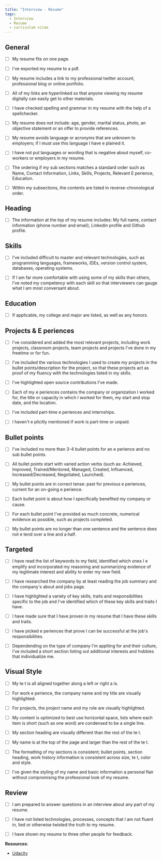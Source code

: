 ```yaml
---
title: "Interview - Resume"
tags:
  - Interview
  - Resume
  - curriculum vitae
---
```


## General

- [ ] My resume fits on one page.

- [ ] I've exported my resume to a pdf.

- [ ] My resume includes a link to my professional twitter account, professional blog or online portfolio.

- [ ] All of my links are hyperlinked so that anyone viewing my resume digitally can easily get to other materials.

- [ ] I have checked spelling and grammar in my resume with the help of a spellchecker.

- [ ] My resume does not include: age, gender, marital status, photo, an objective statement or an offer to provide references.

- [ ] My resume avoids language or acronyms that are unknown to employers; if I must use this language I have e plained it.

- [ ] I have not put languages or wording that is negative about myself, co-workers or employers in my resume.

- [ ] The ordering if my sub sections matches a standard order such as Name, Contact Information, Links, Skills, Projects, Relevant E perience, Education.

- [ ] Within my subsections, the contents are listed in reverse-chronological order.

## Heading

- [ ] The information at the top of my resume includes: My full name, contact information (phone number and email), Linkedin profile and Github profile.

## Skills

- [ ] I've included difficult to master and relevant technologies, such as programming languages, frameworks, IDEs, version control system, databases, operating systems.

- [ ] If I am far more comfortable with using some of my skills than others, I've noted my competency with each skill so that interviewers can gauge what I am most conversant about.

## Education

- [ ] If applicable, my college and major are listed, as well as any honors.

## Projects & E periences

- [ ] I've considered and added the most relevant projects, including work projects, classroom projects, team projects and projects I've done in my freetime or for fun.

- [ ] I've included the various technologies I used to create my projects in the bullet points/description for the project, so that these projects act as proof of my fluency with the technologies listed in my skills.

- [ ] I've highlighted open source contributions I've made.

- [ ] Each of my e periences contains the company or organization I worked for, the title or capacity in which I worked for them, my start and stop date, and the location.

- [ ] I've included part-time e periences and internships.

- [ ] I haven't e plicitly mentioned if work is part-time or unpaid.

## Bullet points

- [ ] I've included no more than 3-4 bullet points for an e perience and no sub bullet points.

- [ ] All bullet points start with varied action verbs (such as: Achieved, Improved, Trained/Mentored, Managed, Created, Influenced, Increased/Decreased, Negotiated, Launched).

- [ ] My bullet points are in correct tense: past for previous e periences, current for an on-going e perience.

- [ ] Each bullet point is about how I specifically benefited my company or cause.

- [ ] For each bullet point I've provided as much concrete, numerical evidence as possible, such as projects completed.

- [ ] My bullet points are no longer than one sentence and the sentence does not e tend over a line and a half.

## Targeted

- [ ] I have read the list of keywords to my field, identified which ones I e emplify and incorporated my reasoning and summarizing evidence of my legitimate interest and ability to enter my new field.

- [ ] I have researched the company by at least reading the job summary and the company's about and jobs page.

- [ ] I have highlighted a variety of key skills, traits and responsibilities specific to the job and I've identified which of these key skills and traits I have.

- [ ] I have made sure that I have proven in my resume that I have these skills and traits.

- [ ] I have picked e periences that prove I can be successful at the job's responsibilities.

- [ ] Dependending on the type of company I'm applting for and their culture, I've included a short section listing out additional interests and hobbies that individualize me.

## Visual Style

- [ ] My te t is all aligned together along a left or right a is.

- [ ] For work e perience, the company name and my title are visually highlighted.

- [ ] For projects, the project name and my role are visually highlighted.

- [ ] My content is optimized to best use horizontal space, lists where each item is short (such as one word) are condensed to be a single line.

- [ ] My section heading are visually different than the rest of the te t.

- [ ] My name is at the top of the page and larger than the rest of the te t.

- [ ] The formatting of my sections is consistent; bullet points, section heading, work history information is consistent across size, te t, color and style.

- [ ] I've given the styling of my name and basic information a personal flair without compromising the professional look of my resume.

## Review

- [ ] I am prepared to answer questions in an interview about any part of my resume.

- [ ] I have not listed technologies, processes, concepts that I am not fluent in, lied or otherwise twisted the truth to my resume.

- [ ] I have shown my resume to three other people for feedback.

**Resources**:

- [Udacity](https://www.udacity.com/)
